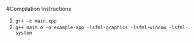 #Compilation Instructions
1. `g++ -c main.cpp`
2. `g++ main.o -o example-app -lsfml-graphics -lsfml-window -lsfml-system`
